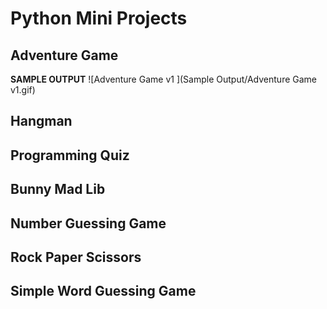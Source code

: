 # Python Mini Projects

## Adventure Game
**SAMPLE OUTPUT**
![Adventure Game v1 ](Sample Output/Adventure Game v1.gif)

## Hangman

## Programming Quiz

## Bunny Mad Lib

## Number Guessing Game

## Rock Paper Scissors

## Simple Word Guessing Game
